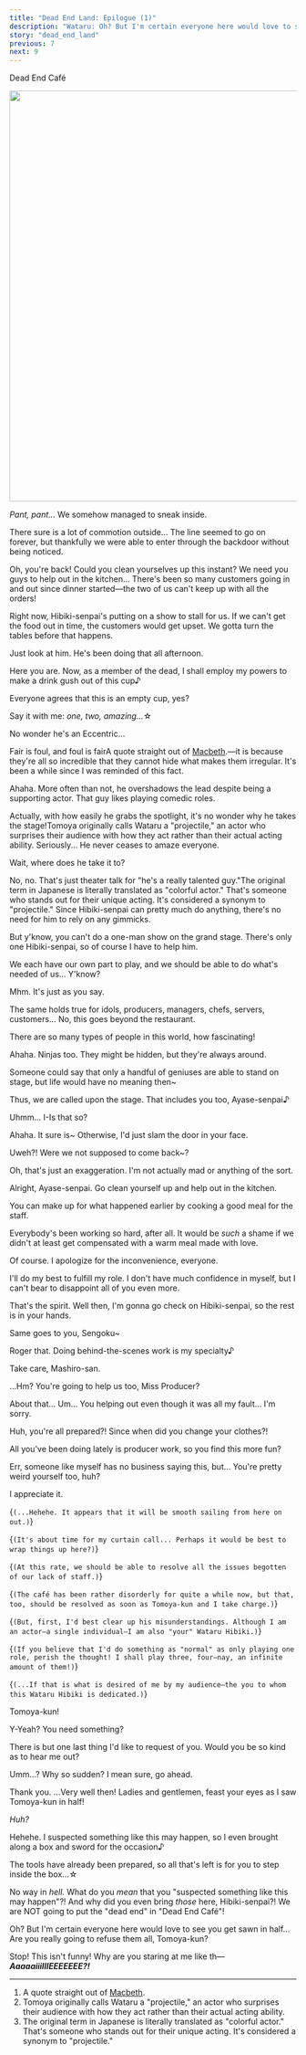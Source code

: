 ```yaml
---
title: "Dead End Land: Epilogue (1)"
description: "Wataru: Oh? But I'm certain everyone here would love to see you get sawn in half… Are you really going to refuse them all, Tomoya-kun?"
story: "dead_end_land"
previous: 7
next: 9
---
```


<Season s="Summer"/>

<Location>Dead End Café</Location>

<Image src="/img/tl/dead_end_land/8/1.jpg" layout="responsive" width="1560" height="720" quality="100" />

<Bubble character="Shinobu">

_Pant, pant..._ We somehow managed to sneak inside.

</Bubble>

<Bubble character="Mayoi">

There sure is a lot of commotion outside... The line seemed to go on forever, but thankfully we were able to enter through the backdoor without being noticed.

</Bubble>

<Bubble character="Tomoya">

Oh, you're back! Could you clean yourselves up this instant? We need you guys to help out in the kitchen... There's been so many customers going in and out since dinner started—the two of us can't keep up with all the orders!

Right now, Hibiki-senpai's putting on a show to stall for us. If we can't get the food out in time, the customers would get upset. We gotta turn the tables before that happens.

Just look at him. He's been doing that all afternoon.

</Bubble>

<Bubble character="Wataru">

Here you are. Now, as a member of the dead, I shall employ my powers to make a drink gush out of this cup♪

Everyone agrees that this is an empty cup, yes?

Say it with me: *one, two, amazing...*☆

</Bubble>

<Bubble character="Mayoi">

No wonder he's an Eccentric...

Fair is foul, and foul is fair<Fn num="1">A quote straight out of <a href="https://nosweatshakespeare.com/quotes/famous/fair-is-foul-and-foul-is-fair/">Macbeth</a>.</Fn>—it is because they're all so incredible that they cannot hide what makes them irregular. It's been a while since I was reminded of this fact.

</Bubble>

<Bubble character="Tomoya">

Ahaha. More often than not, he overshadows the lead despite being a supporting actor. That guy likes playing comedic roles.

Actually, with how easily he grabs the spotlight, it's no wonder why he takes the stage!<Fn num="2">Tomoya originally calls Wataru a "projectile," an actor who surprises their audience with how they act rather than their actual acting ability.</Fn> Seriously... He never ceases to amaze everyone.

</Bubble>

<Bubble character="Shinobu">

Wait, where does he take it to?

</Bubble>

<Bubble character="Tomoya">

No, no. That's just theater talk for "he's a really talented guy."<Fn num="3">The original term in Japanese is literally translated as "colorful actor." That's someone who stands out for their unique acting. It's considered a synonym to "projectile."</Fn> Since Hibiki-senpai can pretty much do anything, there's no need for him to rely on any gimmicks.

But y'know, you can't do a one-man show on the grand stage. There's only one Hibiki-senpai, so of course I have to help him.

We each have our own part to play, and we should be able to do what's needed of us... Y'know?

</Bubble>

<Bubble character="Shinobu">

Mhm. It's just as you say.

The same holds true for idols, producers, managers, chefs, servers, customers... No, this goes beyond the restaurant.

There are so many types of people in this world, how fascinating!

</Bubble>

<Bubble character="Tomoya">

Ahaha. Ninjas too. They might be hidden, but they're always around.

Someone could say that only a handful of geniuses are able to stand on stage, but life would have no meaning then\~

Thus, we are called upon the stage. That includes you too, Ayase-senpai♪

</Bubble>

<Bubble character="Mayoi">

Uhmm... I-Is that so?

</Bubble>

<Bubble character="Tomoya">

Ahaha. It sure is\~ Otherwise, I'd just slam the door in your face.

</Bubble>

<Bubble character="Shinobu">

Uweh?! Were we not supposed to come back\~?

</Bubble>

<Bubble character="Tomoya">

Oh, that's just an exaggeration. I'm not actually mad or anything of the sort.

Alright, Ayase-senpai. Go clean yourself up and help out in the kitchen.

You can make up for what happened earlier by cooking a good meal for the staff.

Everybody's been working so hard, after all. It would be _such_ a shame if we didn't at least get compensated with a warm meal made with love.

</Bubble>

<Bubble character="Mayoi">

Of course. I apologize for the inconvenience, everyone.

I'll do my best to fulfill my role. I don't have much confidence in myself, but I can't bear to disappoint all of you even more.

</Bubble>

<Bubble character="Tomoya">

That's the spirit. Well then, I'm gonna go check on Hibiki-senpai, so the rest is in your hands.

Same goes to you, Sengoku\~

</Bubble>

<Bubble character="Shinobu">

Roger that. Doing behind-the-scenes work is my specialty♪

</Bubble>

<Bubble character="Mayoi">

Take care, Mashiro-san.

...Hm? You're going to help us too, Miss Producer?

About that... Um... You helping out even though it was all my fault... I'm sorry.

Huh, you're all prepared?! Since when did you change your clothes?!

All you've been doing lately is producer work, so you find this more fun?

Err, someone like myself has no business saying this, but... You're pretty weird yourself too, huh?

I appreciate it.

</Bubble>

<Bubble character="Wataru">

<Thought>{`(...Hehehe. It appears that it will be smooth sailing from here on out.)`}</Thought>

<Thought>{`(It's about time for my curtain call... Perhaps it would be best to wrap things up here?)`}</Thought>

<Thought>{`(At this rate, we should be able to resolve all the issues begotten of our lack of staff.)`}</Thought>

<Thought>{`(The café has been rather disorderly for quite a while now, but that, too, should be resolved as soon as Tomoya-kun and I take charge.)`}</Thought>

<Thought>{`(But, first, I'd best clear up his misunderstandings. Although I am an actor—a single individual—I am also "your" Wataru Hibiki.)`}</Thought>

<Thought>{`(If you believe that I'd do something as "normal" as only playing one role, perish the thought! I shall play three, four—nay, an infinite amount of them!)`}</Thought>

<Thought>{`(...If that is what is desired of me by my audience—the you to whom this Wataru Hibiki is dedicated.)`}</Thought>

Tomoya-kun!

</Bubble>

<Bubble character="Tomoya">

Y-Yeah? You need something?

</Bubble>

<Bubble character="Wataru">

There is but one last thing I'd like to request of you. Would you be so kind as to hear me out?

</Bubble>

<Bubble character="Tomoya">

Umm...? Why so sudden? I mean sure, go ahead.

</Bubble>

<Bubble character="Wataru">

Thank you. ...Very well then! Ladies and gentlemen, feast your eyes as I saw Tomoya-kun in half!

</Bubble>

<Bubble character="Tomoya">

_Huh?_

</Bubble>

<Bubble character="Wataru">

Hehehe. I suspected something like this may happen, so I even brought along a box and sword for the occasion♪

The tools have already been prepared, so all that's left is for you to step inside the box...☆

</Bubble>

<Bubble character="Tomoya">

No way in _hell._ What do you _mean_ that you "suspected something like this may happen"?! And why did you even bring _those_ here, Hibiki-senpai?! We are NOT going to put the "dead end" in "Dead End Café"!

</Bubble>

<Bubble character="Wataru">

Oh? But I'm certain everyone here would love to see you get sawn in half... Are you really going to refuse them all, Tomoya-kun?

</Bubble>

<Bubble character="Tomoya">

Stop! This isn't funny! Why are you staring at me like th— **_AaaaaiiiIIIEEEEEEE?!_**

</Bubble>

---

1. A quote straight out of [Macbeth](https://nosweatshakespeare.com/quotes/famous/fair-is-foul-and-foul-is-fair/).
2. Tomoya originally calls Wataru a "projectile," an actor who surprises their audience with how they act rather than their actual acting ability.
3. The original term in Japanese is literally translated as "colorful actor." That's someone who stands out for their unique acting. It's considered a synonym to "projectile."

<Credits tl="<a href='https://tomoya.moe'>Ren</a>" tlc="<a href='https://holistar.dreamwidth.org'>Holi</a>" qc="<a href='https://twitter.com/haranami_'>haranami</a>" />
